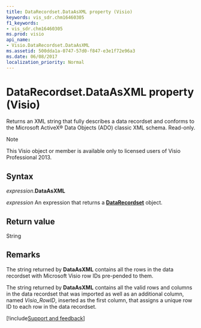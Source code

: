 ```yaml
---
title: DataRecordset.DataAsXML property (Visio)
keywords: vis_sdr.chm16460305
f1_keywords:
- vis_sdr.chm16460305
ms.prod: visio
api_name:
- Visio.DataRecordset.DataAsXML
ms.assetid: 500dda1a-0747-57d0-f847-e3e1f72e96a3
ms.date: 06/08/2017
localization_priority: Normal
---
```



# DataRecordset.DataAsXML property (Visio)

Returns an XML string that fully describes a data recordset and conforms to the Microsoft ActiveX® Data Objects (ADO) classic XML schema. Read-only.


> [!NOTE] 
> This Visio object or member is available only to licensed users of Visio Professional 2013.


## Syntax

_expression_.**DataAsXML**

_expression_ An expression that returns a **[DataRecordset](Visio.DataRecordset.md)** object.


## Return value

String


## Remarks

The string returned by **DataAsXML** contains all the rows in the data recordset with Microsoft Visio row IDs pre-pended to them.

The string returned by **DataAsXML** contains all the valid rows and columns in the data recordset that was imported as well as an additional column, named _Visio_RowID_, inserted as the first column, that assigns a unique row ID to each row in the data recordset.

[!include[Support and feedback](~/includes/feedback-boilerplate.md)]